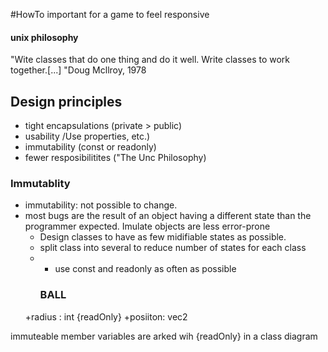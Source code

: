 #HowTo
important for a game to feel responsive

#### unix philosophy
"Wite classes that do one thing and do it well. Write classes to work together.[...]
"Doug Mcllroy, 1978


## Design principles
- tight encapsulations (private > public)
- usability /Use properties, etc.)
- immutability (const or readonly)
- fewer resposibilitites ("The Unc Philosophy)


### Immutablity
- immutability: not possible to change.
- most bugs are the result of an object having a different state than the programmer expected. Imulate objects are less error-prone
  - Design classes to have as few midifiable states as possible.
  - split class into several to reduce number of states for each class
  - - use const and readonly as often as possible
	 ### BALL
  +radius : int {readOnly}
  +posiiton: vec2

immuteable member variables are arked wih {readOnly} in a class diagram